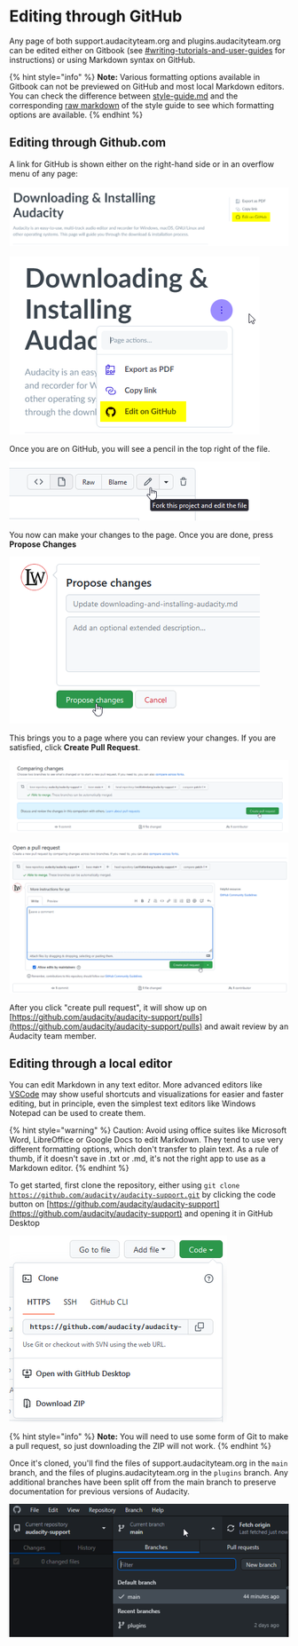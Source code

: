 # Editing through GitHub

Any page of both support.audacityteam.org and plugins.audacityteam.org can be edited either on Gitbook (see [#writing-tutorials-and-user-guides](./#writing-tutorials-and-user-guides "mention") for instructions) or using Markdown syntax on GitHub.&#x20;

{% hint style="info" %}
**Note:** Various formatting options available in Gitbook can not be previewed on GitHub and most local Markdown editors. You can check the difference between [style-guide.md](style-guide.md "mention") and the corresponding [raw markdown](https://raw.githubusercontent.com/audacity/audacity-support/main/contributing/tutorials/style-guide.md) of the style guide to see which formatting options are available.&#x20;
{% endhint %}

## Editing through Github.com

A link for GitHub is shown either on the right-hand side or in an overflow menu of any page:

![](<../../.gitbook/assets/image (22).png>)

![](<../../.gitbook/assets/image (7).png>)

Once you are on GitHub, you will see a pencil in the top right of the file.&#x20;

![On a technical level, this will create a "fork" of the page, found on your Github profile, with a new branch called "patch-#" in which you are editing. As long as you are within this branch, you can do whatever you want with out stepping on anyone's toes. ](<../../.gitbook/assets/image (11).png>)

You now can make your changes to the page. Once you are done, press **Propose Changes**

![On a technical level, this creates a commit in your "patch-#" branch. A branch can hold as many commits as you like, so if you want to do multiple changes, you can exit the flow after clicking "propose changes" and edit another file instead.](<../../.gitbook/assets/image (20).png>)

This brings you to a page where you can review your changes. If you are satisfied, click **Create Pull Request**.

![Clicking this button creates a form...](<../../.gitbook/assets/image (6).png>)

![... in which you can give an overview of your changes to the team.](<../../.gitbook/assets/image (21).png>)

After you click "create pull request", it will show up on [https://github.com/audacity/audacity-support/pulls](https://github.com/audacity/audacity-support/pulls) and await review by an Audacity team member.&#x20;

## Editing through a local editor

You can edit Markdown in any text editor. More advanced editors like [VSCode](https://code.visualstudio.com/docs/languages/markdown) may show useful shortcuts and visualizations for easier and faster editing, but in principle, even the simplest text editors like Windows Notepad can be used to create them.

{% hint style="warning" %}
Caution: Avoid using office suites like Microsoft Word, LibreOffice or Google Docs to edit Markdown. They tend to use very different formatting options, which don't transfer to plain text. As a rule of thumb, if it doesn't save in .txt or .md, it's not the right app to use as a Markdown editor.
{% endhint %}

To get started, first clone the repository, either using `git clone` [`https://github.com/audacity/audacity-support.git`](https://github.com/audacity/audacity-support.git) by clicking the code button on [https://github.com/audacity/audacity-support](https://github.com/audacity/audacity-support) and opening it in GitHub Desktop

![](<../../.gitbook/assets/image (5).png>)

{% hint style="info" %}
**Note:** You will need to use some form of Git to make a pull request, so just downloading the ZIP will not work.&#x20;
{% endhint %}

Once it's cloned, you'll find the files of support.audacityteam.org in the `main` branch, and the files of plugins.audacityteam.org in the `plugins` branch. Any additional branches have been split off from the main branch to preserve documentation for previous versions of Audacity.

![Example of switching branches in the GitHub Desktop client](<../../.gitbook/assets/image (13).png>)


